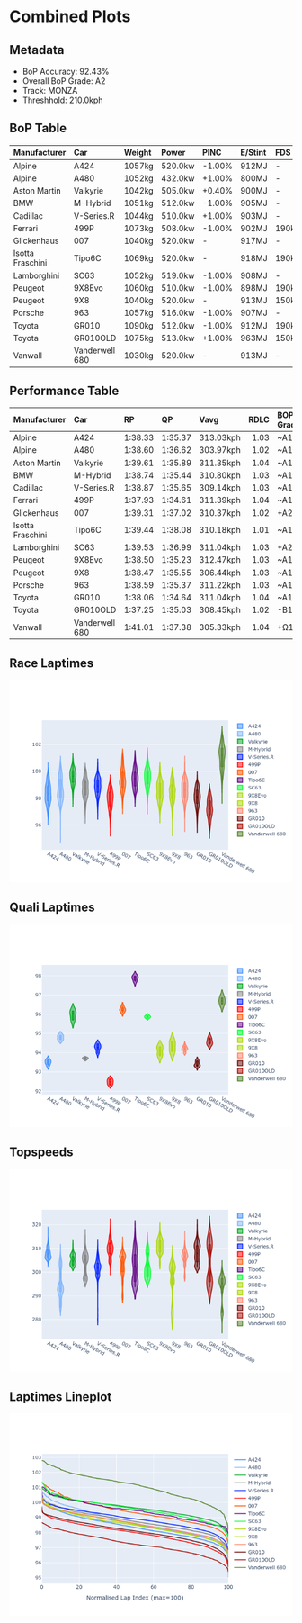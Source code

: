 # Combined Plots

## Metadata

- BoP Accuracy: 92.43%
- Overall BoP Grade: A2
- Track: MONZA
- Threshhold: 210.0kph

## BoP Table
| Manufacturer     | Car            | Weight   | Power   | PINC   | E/Stint   | FDS    |
|:-----------------|:---------------|:---------|:--------|:-------|:----------|:-------|
| Alpine           | A424           | 1057kg   | 520.0kw | -1.00% | 912MJ     | -      |
| Alpine           | A480           | 1052kg   | 432.0kw | +1.00% | 800MJ     | -      |
| Aston Martin     | Valkyrie       | 1042kg   | 505.0kw | +0.40% | 900MJ     | -      |
| BMW              | M-Hybrid       | 1051kg   | 512.0kw | -1.00% | 905MJ     | -      |
| Cadillac         | V-Series.R     | 1044kg   | 510.0kw | +1.00% | 903MJ     | -      |
| Ferrari          | 499P           | 1073kg   | 508.0kw | -1.00% | 902MJ     | 190kph |
| Glickenhaus      | 007            | 1040kg   | 520.0kw | -      | 917MJ     | -      |
| Isotta Fraschini | Tipo6C         | 1069kg   | 520.0kw | -      | 918MJ     | 190kph |
| Lamborghini      | SC63           | 1052kg   | 519.0kw | -1.00% | 908MJ     | -      |
| Peugeot          | 9X8Evo         | 1060kg   | 510.0kw | -1.00% | 898MJ     | 190kph |
| Peugeot          | 9X8            | 1040kg   | 520.0kw | -      | 913MJ     | 150kph |
| Porsche          | 963            | 1057kg   | 516.0kw | -1.00% | 907MJ     | -      |
| Toyota           | GR010          | 1090kg   | 512.0kw | -1.00% | 912MJ     | 190kph |
| Toyota           | GR010OLD       | 1075kg   | 513.0kw | +1.00% | 963MJ     | 150kph |
| Vanwall          | Vanderwell 680 | 1030kg   | 520.0kw | -      | 913MJ     | -      |

## Performance Table
| Manufacturer     | Car            | RP      | QP      | Vavg      |   RDLC | BOP-Grade   | Match   |
|:-----------------|:---------------|:--------|:--------|:----------|-------:|:------------|:--------|
| Alpine           | A424           | 1:38.33 | 1:35.37 | 313.03kph |   1.03 | ~A1         | 99.81%  |
| Alpine           | A480           | 1:38.60 | 1:36.62 | 303.97kph |   1.02 | ~A1         | 98.55%  |
| Aston Martin     | Valkyrie       | 1:39.61 | 1:35.89 | 311.35kph |   1.04 | ~A1         | 96.08%  |
| BMW              | M-Hybrid       | 1:38.74 | 1:35.44 | 310.80kph |   1.03 | ~A1         | 99.96%  |
| Cadillac         | V-Series.R     | 1:38.87 | 1:35.65 | 309.14kph |   1.03 | ~A1         | 99.92%  |
| Ferrari          | 499P           | 1:37.93 | 1:34.61 | 311.39kph |   1.04 | ~A1         | 97.66%  |
| Glickenhaus      | 007            | 1:39.31 | 1:37.02 | 310.37kph |   1.02 | +A2         | 90.28%  |
| Isotta Fraschini | Tipo6C         | 1:39.44 | 1:38.08 | 310.18kph |   1.01 | ~A1         | 95.52%  |
| Lamborghini      | SC63           | 1:39.53 | 1:36.99 | 311.04kph |   1.03 | +A2         | 93.37%  |
| Peugeot          | 9X8Evo         | 1:38.50 | 1:35.23 | 312.47kph |   1.03 | ~A1         | 100.00% |
| Peugeot          | 9X8            | 1:38.47 | 1:35.55 | 306.44kph |   1.03 | ~A1         | 99.93%  |
| Porsche          | 963            | 1:38.59 | 1:35.37 | 311.22kph |   1.03 | ~A1         | 99.89%  |
| Toyota           | GR010          | 1:38.06 | 1:34.64 | 311.04kph |   1.04 | ~A1         | 98.52%  |
| Toyota           | GR010OLD       | 1:37.25 | 1:35.03 | 308.45kph |   1.02 | -B1         | 85.73%  |
| Vanwall          | Vanderwell 680 | 1:41.01 | 1:37.38 | 305.33kph |   1.04 | +Ω1         | 31.25%  |

## Race Laptimes
![Race Laptimes](images/race_violin.png)

## Quali Laptimes
![Quali Laptimes](images/quali_violin.png)

## Topspeeds
![Topspeeds](images/topspeed_violin.png)

## Laptimes Lineplot
![Laptimes Lineplot](images/laptime_line.png)


